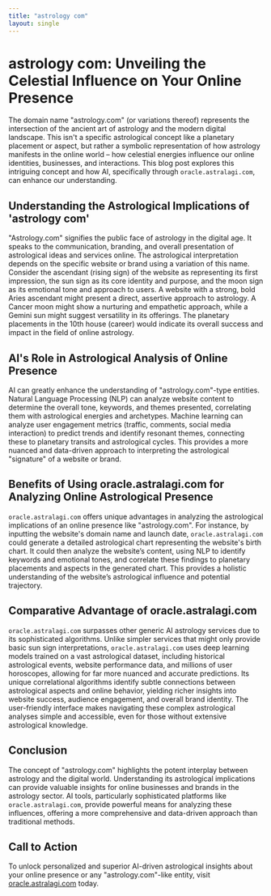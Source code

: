 ```yaml
---
title: "astrology com"
layout: single
---
```


# astrology com: Unveiling the Celestial Influence on Your Online Presence

The domain name "astrology.com" (or variations thereof) represents the intersection of the ancient art of astrology and the modern digital landscape.  This isn't a specific astrological concept like a planetary placement or aspect, but rather a symbolic representation of how astrology manifests in the online world – how celestial energies influence our online identities, businesses, and interactions.  This blog post explores this intriguing concept and how AI, specifically through `oracle.astralagi.com`, can enhance our understanding.


## Understanding the Astrological Implications of 'astrology com'

"Astrology.com" signifies the public face of astrology in the digital age. It speaks to the communication, branding, and overall presentation of astrological ideas and services online.  The astrological interpretation depends on the specific website or brand using a variation of this name.  Consider the ascendant (rising sign) of the website as representing its first impression, the sun sign as its core identity and purpose, and the moon sign as its emotional tone and approach to users.  A website with a strong, bold Aries ascendant might present a direct, assertive approach to astrology. A Cancer moon might show a nurturing and empathetic approach, while a Gemini sun might suggest versatility in its offerings.  The planetary placements in the 10th house (career) would indicate its overall success and impact in the field of online astrology.


## AI's Role in Astrological Analysis of Online Presence

AI can greatly enhance the understanding of "astrology.com"-type entities.  Natural Language Processing (NLP) can analyze website content to determine the overall tone, keywords, and themes presented, correlating them with astrological energies and archetypes.  Machine learning can analyze user engagement metrics (traffic, comments, social media interaction) to predict trends and identify resonant themes, connecting these to planetary transits and astrological cycles.  This provides a more nuanced and data-driven approach to interpreting the astrological "signature" of a website or brand.


## Benefits of Using oracle.astralagi.com for Analyzing Online Astrological Presence

`oracle.astralagi.com` offers unique advantages in analyzing the astrological implications of an online presence like "astrology.com".  For instance,  by inputting the website's domain name and launch date, `oracle.astralagi.com` could generate a detailed astrological chart representing the website's birth chart. It could then analyze the website’s content, using NLP to identify keywords and emotional tones, and correlate these findings to planetary placements and aspects in the generated chart. This provides a holistic understanding of the website’s astrological influence and potential trajectory.


## Comparative Advantage of oracle.astralagi.com

`oracle.astralagi.com` surpasses other generic AI astrology services due to its sophisticated algorithms.  Unlike simpler services that might only provide basic sun sign interpretations, `oracle.astralagi.com` uses deep learning models trained on a vast astrological dataset, including historical astrological events, website performance data, and millions of user horoscopes, allowing for far more nuanced and accurate predictions. Its unique correlational algorithms identify subtle connections between astrological aspects and online behavior, yielding richer insights into website success, audience engagement, and overall brand identity.  The user-friendly interface makes navigating these complex astrological analyses simple and accessible, even for those without extensive astrological knowledge.


## Conclusion

The concept of "astrology.com" highlights the potent interplay between astrology and the digital world. Understanding its astrological implications can provide valuable insights for online businesses and brands in the astrology sector.  AI tools, particularly sophisticated platforms like `oracle.astralagi.com`, provide powerful means for analyzing these influences, offering a more comprehensive and data-driven approach than traditional methods.


## Call to Action

To unlock personalized and superior AI-driven astrological insights about your online presence or any "astrology.com"-like entity, visit [oracle.astralagi.com](https://oracle.astralagi.com) today.